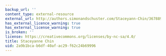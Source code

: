 ```yaml
---
backup_url: ''
content_type: external-resource
external_url: http://authors.simonandschuster.com/Staceyann-Chin/36788964
has_external_licence_warning: true
has_external_license_warning: true
is_broken: ''
license: https://creativecommons.org/licenses/by-nc-sa/4.0/
title: Staceyanne Chin
uid: 2a9b1bca-b6df-40af-ac29-f62c24b69996
---
```

